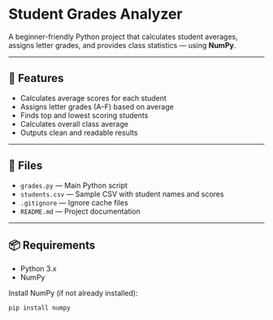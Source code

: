 # Student Grades Analyzer

A beginner-friendly Python project that calculates student averages, assigns letter grades, and provides class statistics — using **NumPy**.

---

## 📂 Features

- Calculates average scores for each student
- Assigns letter grades (A–F) based on average
- Finds top and lowest scoring students
- Calculates overall class average
- Outputs clean and readable results

---

## 📁 Files

- `grades.py` — Main Python script
- `students.csv` — Sample CSV with student names and scores
- `.gitignore` — Ignore cache files
- `README.md` — Project documentation

---

## 📦 Requirements

- Python 3.x
- NumPy

Install NumPy (if not already installed):

```bash
pip install numpy